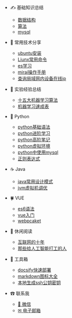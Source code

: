 
- ✍ 基础知识总结

  - [数据结构](base_knowledge/data_structure.md)
  - [算法](base_knowledge/algorithm.md)
  - [mysql](base_knowledge/mysql.md)
  
- 👑 常用技术分享

  - [ubuntu安装](tech/ubuntu.md)
  - [Liunx常用命令](tech/liunx.md)
  - [es学习](tech/es.md)
  - [mirai操作手册](tech/mirai.md)
  - [查询局域网内设备在线ip](tech/find_ip_LAN.md)
  
- 🌸 实验经验总结
  
  - [十五大机器学习算法](experiment/machine_learning.md)
  - [机器学习速成表](experiment/machine_conclusion.md)
  
- 🐛 Python

  - [python基础语法](python/python_1.md)
  - [python进阶学习](python/python_2.md)
  - [python高阶笔记](python/python_3.md)
  - [python虚拟环境](python/python_virtual.md)
  - [python中使用mysql](python/python_mysql.md)
  - [正则表达式](python/python_re.md)
  
- ☕ Java

  - [java常用设计模式](java/java_pattern.md)
  - [jvm虚拟机调优](java/jvm.md)
  
- 🍀 VUE
  - [es6语法](vue/es6.md)
  - [vue入门](vue/vue.md)
  - [webpcaket](vue/webpcaket.md)

- 📖 休闲阅读

  - [互联网的十年](read/Internet_10_years.md)
  - [那些给人工智能打工的人](read/The_people_work_for_AI.md)
  

- 🔨 工具箱
  
  - [docsify快速部署](tool/quick_start.md)
  - [markdown图标大全](tool/markdown_icon.md)
  - [本地生成ssh公钥密钥](tool/ssh_public_key.md)


- ☎ 联系我
  
  - [💬 微信](contact/wx.md)
  - [✉ 电子邮箱](contact/email.md)


